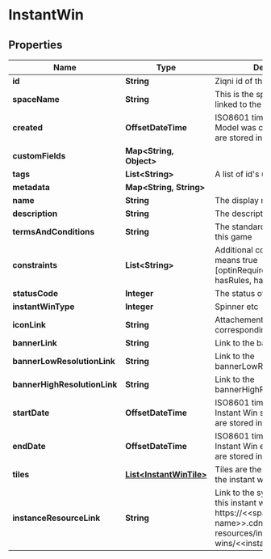 

# InstantWin



## Properties

| Name | Type | Description | Notes |
|------------ | ------------- | ------------- | -------------|
|**id** | **String** | Ziqni id of the model |  |
|**spaceName** | **String** | This is the space name which is linked to the account |  [optional] |
|**created** | **OffsetDateTime** | ISO8601 timestamp for when a Model was created. All records are stored in UTC time zone |  [optional] |
|**customFields** | **Map&lt;String, Object&gt;** |  |  [optional] |
|**tags** | **List&lt;String&gt;** | A list of id&#39;s used to tag models |  [optional] |
|**metadata** | **Map&lt;String, String&gt;** |  |  [optional] |
|**name** | **String** | The display name |  [optional] |
|**description** | **String** | The description of this game |  [optional] |
|**termsAndConditions** | **String** | The standard terms applied to this game |  [optional] |
|**constraints** | **List&lt;String&gt;** | Additional constraints, if set means true [optinRequiredForEntrants, hasRules, hasRewards] |  [optional] |
|**statusCode** | **Integer** | The status of this game |  [optional] |
|**instantWinType** | **Integer** | Spinner etc |  |
|**iconLink** | **String** | Attachement id for the corresponding icon image. |  [optional] |
|**bannerLink** | **String** | Link to the banner |  [optional] |
|**bannerLowResolutionLink** | **String** | Link to the bannerLowResolution |  [optional] |
|**bannerHighResolutionLink** | **String** | Link to the bannerHighResolution |  [optional] |
|**startDate** | **OffsetDateTime** | ISO8601 timestamp for when a Instant Win started. All records are stored in UTC time zone |  [optional] [readonly] |
|**endDate** | **OffsetDateTime** | ISO8601 timestamp for when a Instant Win ended. All records are stored in UTC time zone |  [optional] [readonly] |
|**tiles** | [**List&lt;InstantWinTile&gt;**](InstantWinTile.md) | Tiles are the buiilding blocks of the instant win game |  |
|**instanceResourceLink** | **String** | Link to the system resources for this instant win. https://&lt;&lt;space-name&gt;&gt;.cdn.ziqni.com/system-resources/instant-wins/&lt;&lt;instant-win-id&gt;&gt; |  [optional] |



